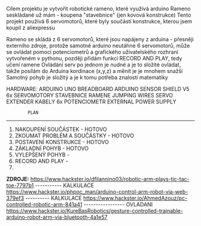 Cílem projektu je vytvořit robotické rameno, které využívá arduino
Rameno seskládané už mám - koupena "stavebnice" (jen kovová konstrukce)
Tento projekt používá 6 servomotorů, které byly součástí konstrukce, kterou jsem koupil z aliexpressu

Rameno se skládá z 6 servomotorů, které jsou napájeny z arduina - přesněji externího zdroje, protože samotné arduino neutáhne 6 servomotorů, může se ovládat pomocí potenciometrů a grafického uživatelského rozhraní vytvořeném v pythonu, později přidám funkci RECORD AND PLAY, tedy učení ramene
Ovládání serv po jednom je nudné a je to složité ovládat, takže posílám do Arduina kordinace (x,y,z) a měnit je je mnohem snažší
Samotný pohyb je složitý a je k tomu potřeba znalosti matematiky


HARDWARE: 
            ARDUINO UNO
            BREADBOARD
            ARDUINO SENSOR SHIELD V5
            6x SERVOMOTORY
            STAVEBNICE RAMENE
            JUMPING WIRES
            SERVO EXTENDER KABELY
            6x POTENCIOMETR
            EXTERNAL POWER SUPPLY
                    


            PLÁN
-----------------------------------------------------------------
1. NAKOUPENÍ SOUČÁSTEK - HOTOVO 
2. ZKOUMAT PROBLÉM A SOUČÁSTKY - HOTOVO
3. POSTAVENÍ KONSTRUKCE - HOTOVO
4. ZÁKLADNÍ POHYB - HOTOVO
5. VYLEPŠENÝ POHYB -
6. RECORD AND PLAY -
7.



**ZDROJE:**
https://www.hackster.io/dfilannino03/robotic-arm-plays-tic-tac-toe-7797b1 ----------- KALKULACE
https://www.hackster.io/phpoc_man/arduino-control-arm-robot-via-web-379ef3 ---------- KALKULACE
https://www.hackster.io/AhmedAzouz/pc-controlled-robotic-arm-841a41 ----------------- OVLADANI
https://www.hackster.io/KureBasRobotics/gesture-controlled-trainable-arduino-robot-arm-via-bluetooth-4a1e57

